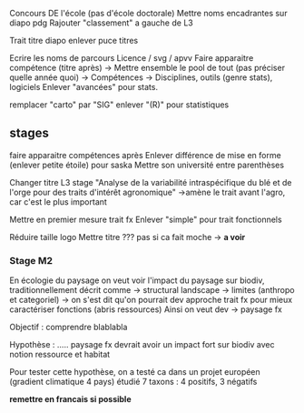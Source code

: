 Concours DE l'école  (pas d'école doctorale)
Mettre noms encadrantes sur diapo pdg
Rajouter "classement" a gauche de L3

Trait titre diapo
enlever puce titres


Ecrire les noms de parcours Licence / svg / apvv
Faire apparaitre compétence (titre après) → 
Mettre ensemble le pool de tout (pas préciser quelle année quoi) →
Compétences → Disciplines, outils (genre stats), logiciels
Enlever "avancées" pour stats.

remplacer "carto" par "SIG"
enlever "(R)" pour statistiques



## stages

faire apparaitre compétences après
Enlever différence de mise en forme (enlever petite étoile) pour saska
Mettre son université entre parenthèses

Changer titre L3 stage "Analyse de la variabilité intraspécifique du blé et de l'orge pour des traits d'intérêt agronomique" →amène le trait avant l'agro, car c'est le plus important 

Mettre en premier mesure trait fx
Enlever "simple" pour trait fonctionnels 

Réduire taille logo
Mettre titre ??? pas si ca fait moche → **a voir**


### Stage M2



En écologie du paysage on veut voir l'impact du paysage sur biodiv, 
traditionnellement décrit comme → structural landscape → limites (anthropo et categoriel) → on s'est dit qu'on pourrait dev approche trait fx pour mieux caractériser fonctions (abris ressources)
Ainsi on veut dev → paysage fx

Objectif : comprendre blablabla

Hypothèse : ..... paysage fx devrait avoir un impact fort sur biodiv avec notion ressource et habitat

Pour tester cette hypothèse, on a testé ca dans un projet européen (gradient climatique 4 pays) étudié 7 taxons : 4 positifs, 3 négatifs

**remettre en francais si possible** 
